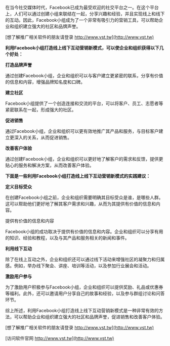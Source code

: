 在当今社交媒体时代，Facebook已成为最受欢迎的社交平台之一。在这个平台上，人们可以通过创建小组来联结在一起，分享兴趣和经验，并且实现线上和线下的互动。因此，Facebook小组成为了一个非常有吸引力的营销工具，可以帮助企业和组织建立强大的社区和品牌声誉。

[想了解推广相关软件的朋友请登录 http://www.vst.tw](http://www.vst.tw)

**利用Facebook小组打造线上线下互动营销新模式，可以使企业和组织获得以下几个好处：**

**打造品牌声誉**

通过创建Facebook小组，企业和组织可以与客户建立更紧密的联系，分享有价值的信息和内容，增强品牌知名度和口碑。

**建立社区**

Facebook小组提供了一个创造连接和交流的平台，可以将客户、员工、志愿者等紧密联系在一起，形成强大的社区。

**促进销售**

通过Facebook小组，企业和组织可以更有效地推广其产品和服务，与目标客户建立更深入的关系，从而促进销售。

**改善客户体验**

通过创建Facebook小组，企业和组织可以更好地了解客户的需求和反馈，提供更贴心的服务和解决方案，从而改善客户体验。

**下面是一些利用Facebook小组打造线上线下互动营销新模式的实践建议：**

**定义目标受众**

在创建Facebook小组之前，企业和组织需要明确其目标受众是谁，是哪些人群。这可以帮助他们更好地了解其客户需求和兴趣，从而为其提供有价值的信息和内容。

提供有价值的信息和内容

Facebook小组的成功取决于提供有价值的信息和内容。企业和组织可以分享有用的知识、经验和教程，以及与其产品和服务相关的新闻和事件。

**利用线下互动**

除了在线上互动之外，企业和组织还可以通过线下活动来增强社区的凝聚力和归属感。例如，举办线下聚会、讲座、培训等活动，以及参加行业展会和活动。

**激励用户参与**

为了激励用户积极参与Facebook小组，企业和组织可以提供奖励、礼品或优惠券等福利。此外，还可以邀请用户分享自己的故事和经验，以及参与群组讨论和问答环节。

综上所述，利用Facebook小组打造线上线下互动营销新模式是一种非常有效的方法，可以帮助企业和组织建立强大的社区和品牌声誉，促进销售和改善客户体验。

[想了解推广相关软件的朋友请登录 http://www.vst.tw](http://www.vst.tw)


[访问软件官网 http://www.vst.tw](http://www.vst.tw)
